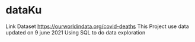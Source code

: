 # dataKu

Link Dataset https://ourworldindata.org/covid-deaths
This Project use data updated on 9 june 2021
Using SQL to do data exploration
